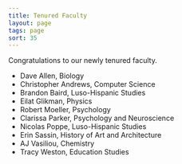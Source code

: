 ```yaml
---
title: Tenured Faculty
layout: page
tags: page
sort: 35
---
```


Congratulations to our newly tenured faculty.

- Dave Allen, Biology
- Christopher Andrews, Computer Science
- Brandon Baird, Luso-Hispanic Studies
- Eilat Glikman, Physics
- Robert Moeller, Psychology
- Clarissa Parker, Psychology and Neuroscience
- Nicolas Poppe, Luso-Hispanic Studies
- Erin Sassin, History of Art and Architecture
- AJ Vasiliou, Chemistry
- Tracy Weston, Education Studies
